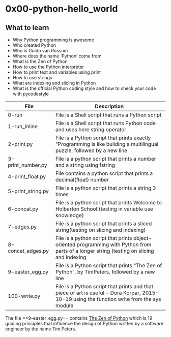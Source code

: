 # 0x00-python-hello_world

## What to learn
- Why Python programming is awesome
- Who created Python
- Who is Guido van Rossum
- Where does the name ‘Python’ come from
- What is the Zen of Python
- How to use the Python interpreter
- How to print text and variables using print
- How to use strings
- What are indexing and slicing in Python
- What is the official Python coding style and how to check your code with pycodestyle

| File | Description |
| ----------- | ----------- |
| 0-run | File is a Shell script that runs a Python script |
| 1-run_inline | File is a Shell script that runs Python code and uses here string operator |
| 2-print.py | File is a Python script that prints exactly "Programming is like building a multilingual puzzle, followed by a new line |
| 3-print_number.py | File is a python script that prints a number and a string using fstring |
| 4-print_float.py | File contains a python script that prints a decimal(float) number |
| 5-print_string.py | File is a python script that prints a string 3 times |
| 6-concat.py | File is a python script that prints Welcome to Holberton School!(testing in variable use knowledge) |
| 7-edges.py | File is a  python script that prints a sliced string(testing on slicing and indexing)  |
| 8-concat_edges.py | File is a python script that prints object-oriented programming with Python from parts of a longer string (testing on slicing and indexing |
| 9-easter_egg.py | File is a Python script that prints “The Zen of Python”, by TimPeters, followed by a new line |
| 100-write.py |  File is a Python script that prints and that piece of art is useful - Dora Korpar, 2015-10-19 using the function write from the sys module |

The file ==9-easter_egg.py== contains [The Zen of Python](https://peps.python.org/pep-0020/) which is 19 guiding principles that influence the design of Python written by a software engineer by the name Tim Peters.
